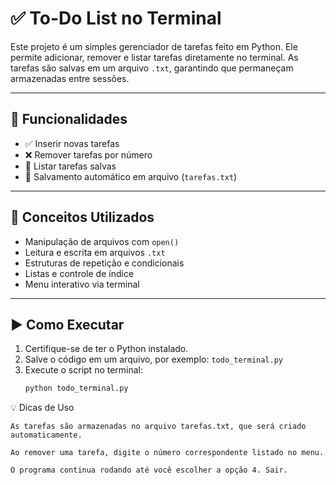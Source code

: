 # ✅ To-Do List no Terminal

Este projeto é um simples gerenciador de tarefas feito em Python. Ele permite adicionar, remover e listar tarefas diretamente no terminal. As tarefas são salvas em um arquivo `.txt`, garantindo que permaneçam armazenadas entre sessões.

---

## 📌 Funcionalidades

- ✅ Inserir novas tarefas
- ❌ Remover tarefas por número
- 📄 Listar tarefas salvas
- 💾 Salvamento automático em arquivo (`tarefas.txt`)

---

## 🧠 Conceitos Utilizados

- Manipulação de arquivos com `open()`
- Leitura e escrita em arquivos `.txt`
- Estruturas de repetição e condicionais
- Listas e controle de índice
- Menu interativo via terminal

---

## ▶️ Como Executar

1. Certifique-se de ter o Python instalado.
2. Salve o código em um arquivo, por exemplo: `todo_terminal.py`
3. Execute o script no terminal:
   ```bash
   python todo_terminal.py

💡 Dicas de Uso

    As tarefas são armazenadas no arquivo tarefas.txt, que será criado automaticamente.

    Ao remover uma tarefa, digite o número correspondente listado no menu.

    O programa continua rodando até você escolher a opção 4. Sair.